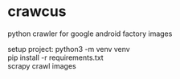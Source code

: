 # crawcus
python crawler for google android factory images


setup project:
python3 -m venv venv  
pip install -r requirements.txt  
scrapy crawl images  
